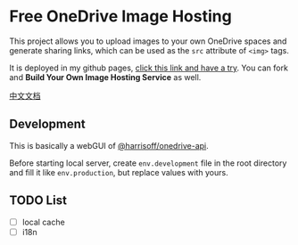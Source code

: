 # Free OneDrive Image Hosting

This project allows you to upload images to your own OneDrive spaces and generate sharing links, which can be used as the `src` attribute of `<img>` tags.

It is deployed in my github pages, [click this link and have a try](https://harrisoff.github.io/onedrive.html). You can fork and **Build Your Own Image Hosting Service** as well.

[中文文档](./README.zh-cn.md)

## Development

This is basically a webGUI of [@harrisoff/onedrive-api](https://github.com/harrisoff/onedrive-api).

Before starting local server, create `env.development` file in the root directory and fill it like `env.production`, but replace values with yours.

## TODO List

- [ ] local cache
- [ ] i18n
